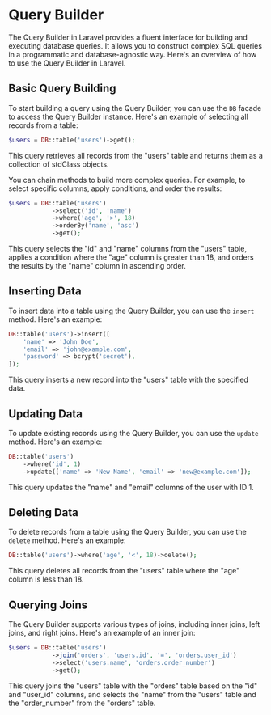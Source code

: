 # Query Builder
The Query Builder in Laravel provides a fluent interface for building and executing database queries. It allows you to construct complex SQL queries in a programmatic and database-agnostic way. Here's an overview of how to use the Query Builder in Laravel.

## Basic Query Building

To start building a query using the Query Builder, you can use the `DB` facade to access the Query Builder instance. Here's an example of selecting all records from a table:

```php
$users = DB::table('users')->get();
```

This query retrieves all records from the "users" table and returns them as a collection of stdClass objects.

You can chain methods to build more complex queries. For example, to select specific columns, apply conditions, and order the results:

```php
$users = DB::table('users')
            ->select('id', 'name')
            ->where('age', '>', 18)
            ->orderBy('name', 'asc')
            ->get();
```

This query selects the "id" and "name" columns from the "users" table, applies a condition where the "age" column is greater than 18, and orders the results by the "name" column in ascending order.

## Inserting Data

To insert data into a table using the Query Builder, you can use the `insert` method. Here's an example:

```php
DB::table('users')->insert([
    'name' => 'John Doe',
    'email' => 'john@example.com',
    'password' => bcrypt('secret'),
]);
```

This query inserts a new record into the "users" table with the specified data.

## Updating Data

To update existing records using the Query Builder, you can use the `update` method. Here's an example:

```php
DB::table('users')
    ->where('id', 1)
    ->update(['name' => 'New Name', 'email' => 'new@example.com']);
```

This query updates the "name" and "email" columns of the user with ID 1.

## Deleting Data

To delete records from a table using the Query Builder, you can use the `delete` method. Here's an example:

```php
DB::table('users')->where('age', '<', 18)->delete();
```

This query deletes all records from the "users" table where the "age" column is less than 18.

## Querying Joins

The Query Builder supports various types of joins, including inner joins, left joins, and right joins. Here's an example of an inner join:

```php
$users = DB::table('users')
            ->join('orders', 'users.id', '=', 'orders.user_id')
            ->select('users.name', 'orders.order_number')
            ->get();
```

This query joins the "users" table with the "orders" table based on the "id" and "user_id" columns, and selects the "name" from the "users" table and the "order_number" from the "orders" table.
